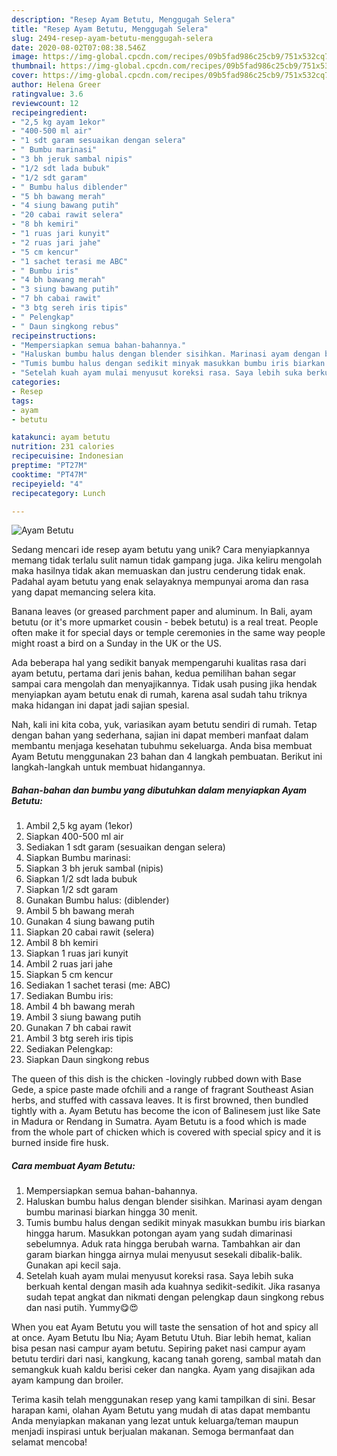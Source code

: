 ```yaml
---
description: "Resep Ayam Betutu, Menggugah Selera"
title: "Resep Ayam Betutu, Menggugah Selera"
slug: 2494-resep-ayam-betutu-menggugah-selera
date: 2020-08-02T07:08:38.546Z
image: https://img-global.cpcdn.com/recipes/09b5fad986c25cb9/751x532cq70/ayam-betutu-foto-resep-utama.jpg
thumbnail: https://img-global.cpcdn.com/recipes/09b5fad986c25cb9/751x532cq70/ayam-betutu-foto-resep-utama.jpg
cover: https://img-global.cpcdn.com/recipes/09b5fad986c25cb9/751x532cq70/ayam-betutu-foto-resep-utama.jpg
author: Helena Greer
ratingvalue: 3.6
reviewcount: 12
recipeingredient:
- "2,5 kg ayam 1ekor"
- "400-500 ml air"
- "1 sdt garam sesuaikan dengan selera"
- " Bumbu marinasi"
- "3 bh jeruk sambal nipis"
- "1/2 sdt lada bubuk"
- "1/2 sdt garam"
- " Bumbu halus diblender"
- "5 bh bawang merah"
- "4 siung bawang putih"
- "20 cabai rawit selera"
- "8 bh kemiri"
- "1 ruas jari kunyit"
- "2 ruas jari jahe"
- "5 cm kencur"
- "1 sachet terasi me ABC"
- " Bumbu iris"
- "4 bh bawang merah"
- "3 siung bawang putih"
- "7 bh cabai rawit"
- "3 btg sereh iris tipis"
- " Pelengkap"
- " Daun singkong rebus"
recipeinstructions:
- "Mempersiapkan semua bahan-bahannya."
- "Haluskan bumbu halus dengan blender sisihkan. Marinasi ayam dengan bumbu marinasi biarkan hingga 30 menit."
- "Tumis bumbu halus dengan sedikit minyak masukkan bumbu iris biarkan hingga harum. Masukkan potongan ayam yang sudah dimarinasi sebelumnya. Aduk rata hingga berubah warna. Tambahkan air dan garam biarkan hingga airnya mulai menyusut sesekali dibalik-balik. Gunakan api kecil saja."
- "Setelah kuah ayam mulai menyusut koreksi rasa. Saya lebih suka berkuah kental dengan masih ada kuahnya sedikit-sedikit. Jika rasanya sudah tepat angkat dan nikmati dengan pelengkap daun singkong rebus dan nasi putih. Yummy😋😍"
categories:
- Resep
tags:
- ayam
- betutu

katakunci: ayam betutu 
nutrition: 231 calories
recipecuisine: Indonesian
preptime: "PT27M"
cooktime: "PT47M"
recipeyield: "4"
recipecategory: Lunch

---
```



![Ayam Betutu](https://img-global.cpcdn.com/recipes/09b5fad986c25cb9/751x532cq70/ayam-betutu-foto-resep-utama.jpg)

Sedang mencari ide resep ayam betutu yang unik? Cara menyiapkannya memang tidak terlalu sulit namun tidak gampang juga. Jika keliru mengolah maka hasilnya tidak akan memuaskan dan justru cenderung tidak enak. Padahal ayam betutu yang enak selayaknya mempunyai aroma dan rasa yang dapat memancing selera kita.

Banana leaves (or greased parchment paper and aluminum. In Bali, ayam betutu (or it&#39;s more upmarket cousin - bebek betutu) is a real treat. People often make it for special days or temple ceremonies in the same way people might roast a bird on a Sunday in the UK or the US.

Ada beberapa hal yang sedikit banyak mempengaruhi kualitas rasa dari ayam betutu, pertama dari jenis bahan, kedua pemilihan bahan segar sampai cara mengolah dan menyajikannya. Tidak usah pusing jika hendak menyiapkan ayam betutu enak di rumah, karena asal sudah tahu triknya maka hidangan ini dapat jadi sajian spesial.


Nah, kali ini kita coba, yuk, variasikan ayam betutu sendiri di rumah. Tetap dengan bahan yang sederhana, sajian ini dapat memberi manfaat dalam membantu menjaga kesehatan tubuhmu sekeluarga. Anda bisa membuat Ayam Betutu menggunakan 23 bahan dan 4 langkah pembuatan. Berikut ini langkah-langkah untuk membuat hidangannya.

<!--inarticleads1-->

##### Bahan-bahan dan bumbu yang dibutuhkan dalam menyiapkan Ayam Betutu:

1. Ambil 2,5 kg ayam (1ekor)
1. Siapkan 400-500 ml air
1. Sediakan 1 sdt garam (sesuaikan dengan selera)
1. Siapkan  Bumbu marinasi:
1. Siapkan 3 bh jeruk sambal (nipis)
1. Siapkan 1/2 sdt lada bubuk
1. Siapkan 1/2 sdt garam
1. Gunakan  Bumbu halus: (diblender)
1. Ambil 5 bh bawang merah
1. Gunakan 4 siung bawang putih
1. Siapkan 20 cabai rawit (selera)
1. Ambil 8 bh kemiri
1. Siapkan 1 ruas jari kunyit
1. Ambil 2 ruas jari jahe
1. Siapkan 5 cm kencur
1. Sediakan 1 sachet terasi (me: ABC)
1. Sediakan  Bumbu iris:
1. Ambil 4 bh bawang merah
1. Ambil 3 siung bawang putih
1. Gunakan 7 bh cabai rawit
1. Ambil 3 btg sereh iris tipis
1. Sediakan  Pelengkap:
1. Siapkan  Daun singkong rebus


The queen of this dish is the chicken -lovingly rubbed down with Base Gede, a spice paste made ofchili and a range of fragrant Southeast Asian herbs, and stuffed with cassava leaves. It is first browned, then bundled tightly with a. Ayam Betutu has become the icon of Balinesem just like Sate in Madura or Rendang in Sumatra. Ayam Betutu is a food which is made from the whole part of chicken which is covered with special spicy and it is burned inside fire husk. 

<!--inarticleads2-->

##### Cara membuat Ayam Betutu:

1. Mempersiapkan semua bahan-bahannya.
1. Haluskan bumbu halus dengan blender sisihkan. Marinasi ayam dengan bumbu marinasi biarkan hingga 30 menit.
1. Tumis bumbu halus dengan sedikit minyak masukkan bumbu iris biarkan hingga harum. Masukkan potongan ayam yang sudah dimarinasi sebelumnya. Aduk rata hingga berubah warna. Tambahkan air dan garam biarkan hingga airnya mulai menyusut sesekali dibalik-balik. Gunakan api kecil saja.
1. Setelah kuah ayam mulai menyusut koreksi rasa. Saya lebih suka berkuah kental dengan masih ada kuahnya sedikit-sedikit. Jika rasanya sudah tepat angkat dan nikmati dengan pelengkap daun singkong rebus dan nasi putih. Yummy😋😍


When you eat Ayam Betutu you will taste the sensation of hot and spicy all at once. Ayam Betutu Ibu Nia; Ayam Betutu Utuh. Biar lebih hemat, kalian bisa pesan nasi campur ayam betutu. Sepiring paket nasi campur ayam betutu terdiri dari nasi, kangkung, kacang tanah goreng, sambal matah dan semangkuk kuah kaldu berisi ceker dan nangka. Ayam yang disajikan ada ayam kampung dan broiler. 

Terima kasih telah menggunakan resep yang kami tampilkan di sini. Besar harapan kami, olahan Ayam Betutu yang mudah di atas dapat membantu Anda menyiapkan makanan yang lezat untuk keluarga/teman maupun menjadi inspirasi untuk berjualan makanan. Semoga bermanfaat dan selamat mencoba!
